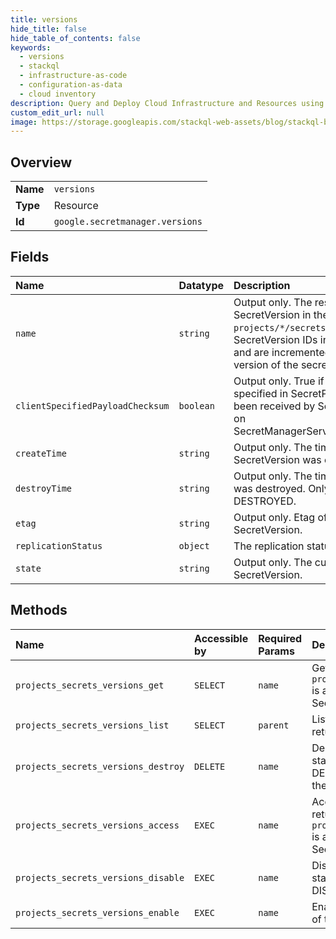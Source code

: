```yaml
---
title: versions
hide_title: false
hide_table_of_contents: false
keywords:
  - versions
  - stackql
  - infrastructure-as-code
  - configuration-as-data
  - cloud inventory
description: Query and Deploy Cloud Infrastructure and Resources using SQL
custom_edit_url: null
image: https://storage.googleapis.com/stackql-web-assets/blog/stackql-blog-post-featured-image.png
---
```

  
    

## Overview
<table><tbody>
<tr><td><b>Name</b></td><td><code>versions</code></td></tr>
<tr><td><b>Type</b></td><td>Resource</td></tr>
<tr><td><b>Id</b></td><td><code>google.secretmanager.versions</code></td></tr>
</tbody></table>

## Fields
| Name | Datatype | Description |
|:-----|:---------|:------------|
| `name` | `string` | Output only. The resource name of the SecretVersion in the format `projects/*/secrets/*/versions/*`. SecretVersion IDs in a Secret start at 1 and are incremented for each subsequent version of the secret. |
| `clientSpecifiedPayloadChecksum` | `boolean` | Output only. True if payload checksum specified in SecretPayload object has been received by SecretManagerService on SecretManagerService.AddSecretVersion. |
| `createTime` | `string` | Output only. The time at which the SecretVersion was created. |
| `destroyTime` | `string` | Output only. The time this SecretVersion was destroyed. Only present if state is DESTROYED. |
| `etag` | `string` | Output only. Etag of the currently stored SecretVersion. |
| `replicationStatus` | `object` | The replication status of a SecretVersion. |
| `state` | `string` | Output only. The current state of the SecretVersion. |
## Methods
| Name | Accessible by | Required Params | Description |
|:-----|:--------------|:----------------|:------------|
| `projects_secrets_versions_get` | `SELECT` | `name` | Gets metadata for a SecretVersion. `projects/*/secrets/*/versions/latest` is an alias to the most recently created SecretVersion. |
| `projects_secrets_versions_list` | `SELECT` | `parent` | Lists SecretVersions. This call does not return secret data. |
| `projects_secrets_versions_destroy` | `DELETE` | `name` | Destroys a SecretVersion. Sets the state of the SecretVersion to DESTROYED and irrevocably destroys the secret data. |
| `projects_secrets_versions_access` | `EXEC` | `name` | Accesses a SecretVersion. This call returns the secret data. `projects/*/secrets/*/versions/latest` is an alias to the most recently created SecretVersion. |
| `projects_secrets_versions_disable` | `EXEC` | `name` | Disables a SecretVersion. Sets the state of the SecretVersion to DISABLED. |
| `projects_secrets_versions_enable` | `EXEC` | `name` | Enables a SecretVersion. Sets the state of the SecretVersion to ENABLED. |
